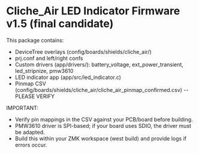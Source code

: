 Cliche_Air LED Indicator Firmware v1.5 (final candidate)
=======================================================

This package contains:
- DeviceTree overlays (config/boards/shields/cliche_air/)
- prj.conf and left/right confs
- Custom drivers (app/drivers/): battery_voltage, ext_power_transient, led_stripnize, pmw3610
- LED indicator app (app/src/led_indicator.c)
- Pinmap CSV (config/boards/shields/cliche_air/cliche_air_pinmap_confirmed.csv) -- PLEASE VERIFY

IMPORTANT:
- Verify pin mappings in the CSV against your PCB/board before building.
- PMW3610 driver is SPI-based; if your board uses SDIO, the driver must be adapted.
- Build this within your ZMK workspace (west build) and provide logs if errors occur.
